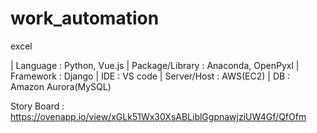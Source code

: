 # work_automation
excel

| Language : Python, Vue.js
| Package/Library : Anaconda, OpenPyxl
| Framework : Django
| IDE : VS code
| Server/Host : AWS(EC2)
| DB : Amazon Aurora(MySQL)

Story Board : https://ovenapp.io/view/xGLk51Wx30XsABLiblGgpnawjziUW4Gf/QfOfm
